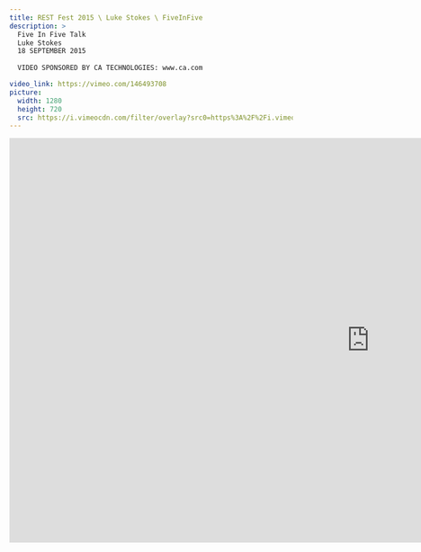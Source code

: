 ```yaml
---
title: REST Fest 2015 \ Luke Stokes \ FiveInFive
description: >
  Five In Five Talk
  Luke Stokes
  18 SEPTEMBER 2015
  
  VIDEO SPONSORED BY CA TECHNOLOGIES: www.ca.com

video_link: https://vimeo.com/146493708
picture:
  width: 1280
  height: 720
  src: https://i.vimeocdn.com/filter/overlay?src0=https%3A%2F%2Fi.vimeocdn.com%2Fvideo%2F544906074_1280x720.jpg&src1=http%3A%2F%2Ff.vimeocdn.com%2Fp%2Fimages%2Fcrawler_play.png
---
```

<iframe src="https://player.vimeo.com/video/146493708?title=0&byline=0&portrait=0&badge=0&autopause=0&player_id=0" width="1280" height="720" frameborder="0" title="REST Fest 2015 \ Luke Stokes \ FiveInFive" webkitallowfullscreen mozallowfullscreen allowfullscreen></iframe>